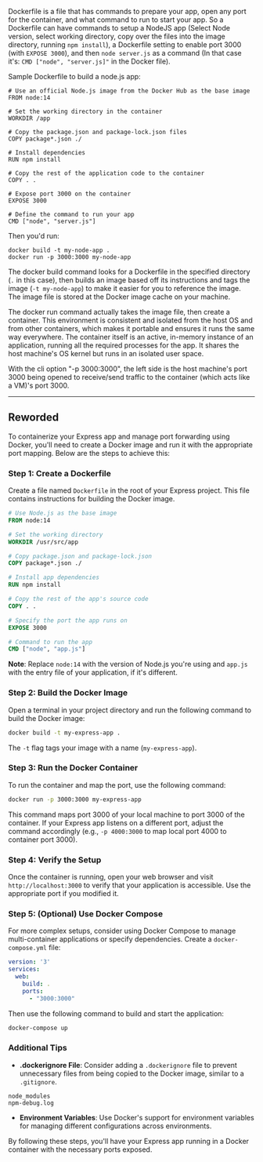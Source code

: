 Dockerfile is a file that has commands to prepare your app, open any port for the container, and what command to run to start your app. So a Dockerfile can have commands to setup a NodeJS app (Select Node version, select working directory, copy over the files into the image directory, running `npm install`), a Dockerfile setting to enable port 3000 (with `EXPOSE 3000`), and then `node server.js` as a command (In that case it's: `CMD ["node", "server.js]"` in the Docker file).

Sample Dockerfile to build a node.js app:
```
# Use an official Node.js image from the Docker Hub as the base image
FROM node:14

# Set the working directory in the container
WORKDIR /app

# Copy the package.json and package-lock.json files
COPY package*.json ./

# Install dependencies
RUN npm install

# Copy the rest of the application code to the container
COPY . .

# Expose port 3000 on the container
EXPOSE 3000

# Define the command to run your app
CMD ["node", "server.js"]
```

Then you'd run:
```
docker build -t my-node-app .
docker run -p 3000:3000 my-node-app
```

The docker build command looks for a Dockerfile in the specified directory (`.` in this case), then builds an image based off its instructions and tags the image (`-t my-node-app`) to make it easier for you to reference the image. The image file is stored at the Docker image cache on your machine.

The docker run command actually takes the image file, then create a container. This environment is consistent and isolated from the host OS and from other containers, which makes it portable and ensures it runs the same way everywhere. The container itself is an active, in-memory instance of an application, running all the required processes for the app. It shares the host machine's OS kernel but runs in an isolated user space.

With the cli option "-p 3000:3000", the left side is the host machine's port 3000 being opened to receive/send traffic to the container (which acts like a VM)'s port 3000.

---

## Reworded

To containerize your Express app and manage port forwarding using Docker, you'll need to create a Docker image and run it with the appropriate port mapping. Below are the steps to achieve this:

### Step 1: Create a Dockerfile

Create a file named `Dockerfile` in the root of your Express project. This file contains instructions for building the Docker image.

```Dockerfile
# Use Node.js as the base image
FROM node:14

# Set the working directory
WORKDIR /usr/src/app

# Copy package.json and package-lock.json
COPY package*.json ./

# Install app dependencies
RUN npm install

# Copy the rest of the app's source code
COPY . .

# Specify the port the app runs on
EXPOSE 3000

# Command to run the app
CMD ["node", "app.js"]
```

**Note**: Replace `node:14` with the version of Node.js you're using and `app.js` with the entry file of your application, if it's different.

### Step 2: Build the Docker Image

Open a terminal in your project directory and run the following command to build the Docker image:

```bash
docker build -t my-express-app .
```

The `-t` flag tags your image with a name (`my-express-app`).

### Step 3: Run the Docker Container

To run the container and map the port, use the following command:

```bash
docker run -p 3000:3000 my-express-app
```

This command maps port 3000 of your local machine to port 3000 of the container. If your Express app listens on a different port, adjust the command accordingly (e.g., `-p 4000:3000` to map local port 4000 to container port 3000).

### Step 4: Verify the Setup

Once the container is running, open your web browser and visit `http://localhost:3000` to verify that your application is accessible. Use the appropriate port if you modified it.

### Step 5: (Optional) Use Docker Compose

For more complex setups, consider using Docker Compose to manage multi-container applications or specify dependencies. Create a `docker-compose.yml` file:

```yaml
version: '3'
services:
  web:
    build: .
    ports:
      - "3000:3000"
```

Then use the following command to build and start the application:

```bash
docker-compose up
```

### Additional Tips

- **.dockerignore File**: Consider adding a `.dockerignore` file to prevent unnecessary files from being copied to the Docker image, similar to a `.gitignore`.

```plaintext
node_modules
npm-debug.log
```

- **Environment Variables**: Use Docker's support for environment variables for managing different configurations across environments.

By following these steps, you'll have your Express app running in a Docker container with the necessary ports exposed.